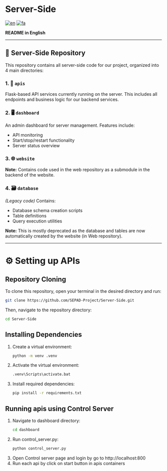 # Server-Side
[![en](https://img.shields.io/badge/lang-en-red.svg)](https://github.com/SEPAD-Project/Server-Side/blob/main/README.md)
[![fa](https://img.shields.io/badge/lang-fa-blue.svg)](https://github.com/SEPAD-Project/Server-Side/blob/main/README.fa.md)


**README in English** 

---

## 📁 Server-Side Repository

This repository contains all server-side code for our project, organized into 4 main directories:

### 1. 📡 `apis`
Flask-based API services currently running on the server. This includes all endpoints and business logic for our backend services.

### 2. 🖥️ `dashboard`
An admin dashboard for server management. Features include:
- API monitoring
- Start/stop/restart functionality
- Server status overview

### 3. 🌐 `website`
**Note:** Contains code used in the web repository as a submodule in the backend of the website.

### 4. 🗃️ `database`
*(Legacy code)* Contains:
- Database schema creation scripts
- Table definitions
- Query execution utilities

**Note:** This is mostly deprecated as the database and tables are now automatically created by the website (in Web repository).

---

# ⚙️ Setting up APIs

## Repository Cloning
To clone this repository, open your terminal in the desired directory and run:
```bash
git clone https://github.com/SEPAD-Project/Server-Side.git
```
Then, navigate to the repository directory:
```bash
cd Server-Side
```

## Installing Dependencies
   1. Create a virtual environment:
      ```bash
      python -m venv .venv
      ```
   2. Activate the virtual environment:
      ```bash
      .venv\Scripts\activate.bat
      ```
   3. Install required dependencies:
       ```bash
       pip install -r requirements.txt
       ```

## Running apis using Control Server
   1. Navigate to dashboard directory:
        ```bash
        cd dashboard
        ```
   2. Run control_server.py:
        ```bash
        python control_server.py
        ```
   3. Open Control server page and login by go to http://localhost:800
   4. Run each api by click on start button in apis containers  



